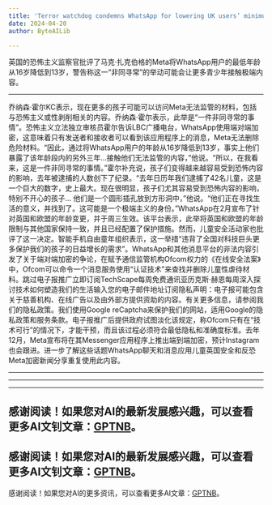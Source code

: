 ```yaml
---
title: 'Terror watchdog condemns WhatsApp for lowering UK users’ minimum age to 13'
date: 2024-04-20
author: ByteAILib

---
```


英国的恐怖主义监察官批评了马克·扎克伯格的Meta将WhatsApp用户的最低年龄从16岁降低到13岁，警告称这一“非同寻常”的举动可能会让更多青少年接触极端内容。

---
乔纳森·霍尔KC表示，现在更多的孩子可能可以访问Meta无法监管的材料，包括与恐怖主义或性剥削相关的内容。乔纳森·霍尔表示，此举是“一件非同寻常的事情”。恐怖主义立法独立审核员霍尔告诉LBC广播电台，WhatsApp使用端对端加密，这意味着只有发送者和接收者可以看到该应用程序上的消息，Meta无法删除危险材料。“因此，通过将WhatsApp用户的年龄从16岁降低到13岁，事实上他们暴露了该年龄段内的另外三年...接触他们无法监管的内容，”他说。“所以，在我看来，这是一件非同寻常的事情。”霍尔补充说，孩子们变得越来越容易受到恐怖内容的影响，去年被逮捕的人数创下了纪录。“去年日历年我们逮捕了42名儿童，这是一个巨大的数字，史上最大。现在很明显，孩子们尤其容易受到恐怖内容的影响，特别不开心的孩子... 他们是一个圆形插孔放到方形洞中，”他说。“他们正在寻找生活的意义，并找到了。这可能是一个极端主义的身份。”WhatsApp在2月宣布了针对英国和欧盟的年龄变更，并于周三生效。该平台表示，此举将英国和欧盟的年龄限制与其他国家保持一致，并且已经配置了保护措施。然而，儿童安全活动家也批评了这一决定。智能手机自由童年组织表示，这一举措“违背了全国对科技巨头更多保护我们的孩子的日益增长的需求”。WhatsApp和其他消息平台的非法内容引发了关于端对端加密的争论，在赋予通信监管机构Ofcom权力的《在线安全法案》中，Ofcom可以命令一个消息服务使用“认证技术”来查找并删除儿童性虐待材料。跳过电子报推广立即订阅TechScape每周免费通讯亚历克斯·赫恩每周深入探讨技术如何塑造我们的生活输入您的电子邮件地址订阅隐私声明：电子报可能包含关于慈善机构、在线广告以及由外部方提供资助的内容。有关更多信息，请参阅我们的隐私政策。我们使用Google reCaptcha来保护我们的网站，适用Google的隐私政策和服务条款。电子报推广后提供政府试图淡化该规定，称Ofcom只有在“技术可行”的情况下，才能干预，而且该过程必须符合最低隐私和准确度标准。去年12月，Meta宣布将在其Messenger应用程序上推出端到端加密，预计Instagram也会跟进。进一步了解这些话题WhatsApp聊天和消息应用儿童英国安全和反恐Meta加密新闻分享重复使用此内容。

---
---

---
感谢阅读！如果您对AI的最新发展感兴趣，可以查看更多AI文钊文章：[GPTNB](https://gptnb.com)。
---
感谢阅读！如果您对AI的最新发展感兴趣，可以查看更多AI文钊文章：[GPTNB](https://gptnb.com)。
---
感谢阅读！如果您对AI的更多资讯，可以查看更多AI文章：[GPTNB](https://gptnb.com)。